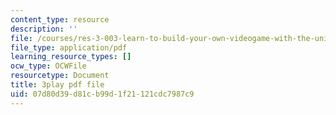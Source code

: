 ```yaml
---
content_type: resource
description: ''
file: /courses/res-3-003-learn-to-build-your-own-videogame-with-the-unity-game-engine-and-microsoft-kinect-january-iap-2017/07d80d39d81cb99d1f21121cdc7987c9_s7i_Dpz-DLU.pdf
file_type: application/pdf
learning_resource_types: []
ocw_type: OCWFile
resourcetype: Document
title: 3play pdf file
uid: 07d80d39-d81c-b99d-1f21-121cdc7987c9
---
```

